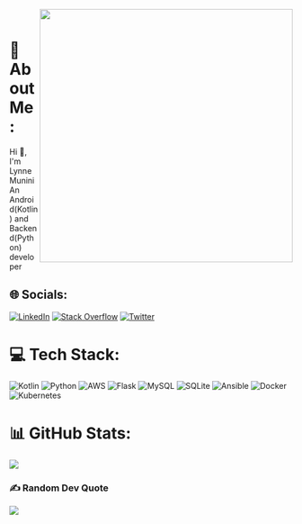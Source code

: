 <img src="https://user-images.githubusercontent.com/63019595/179348351-d1f7d4b7-1f83-463d-9bb3-c0fec5afc617.png" width="450" height="450" align="right"><br>
# 💫 About Me:
Hi 👋, I'm Lynne Munini<br>An Android(Kotlin) and Backend(Python) developer

## 🌐 Socials:
[![LinkedIn](https://img.shields.io/badge/LinkedIn-%230077B5.svg?logo=linkedin&logoColor=white)](https://www.linkedin.com/in/lynnemunini/) [![Stack Overflow](https://img.shields.io/badge/-Stackoverflow-FE7A16?logo=stack-overflow&logoColor=white)](https://stackoverflow.com/users/15744375) [![Twitter](https://img.shields.io/badge/Twitter-%231DA1F2.svg?logo=Twitter&logoColor=white)](https://twitter.com/LynneMunini) 

# 💻 Tech Stack:
![Kotlin](https://img.shields.io/badge/kotlin-%230095D5.svg?style=plastic&logo=kotlin&logoColor=white) ![Python](https://img.shields.io/badge/python-3670A0?style=plastic&logo=python&logoColor=ffdd54) ![AWS](https://img.shields.io/badge/AWS-%23FF9900.svg?style=plastic&logo=amazon-aws&logoColor=white) ![Flask](https://img.shields.io/badge/flask-%23000.svg?style=plastic&logo=flask&logoColor=white) ![MySQL](https://img.shields.io/badge/mysql-%2300f.svg?style=plastic&logo=mysql&logoColor=white) ![SQLite](https://img.shields.io/badge/sqlite-%2307405e.svg?style=plastic&logo=sqlite&logoColor=white) ![Ansible](https://img.shields.io/badge/ansible-%231A1918.svg?style=plastic&logo=ansible&logoColor=white) ![Docker](https://img.shields.io/badge/docker-%230db7ed.svg?style=plastic&logo=docker&logoColor=white) ![Kubernetes](https://img.shields.io/badge/kubernetes-%23326ce5.svg?style=plastic&logo=kubernetes&logoColor=white)
# 📊 GitHub Stats:
![](https://github-readme-stats.vercel.app/api?username=lynnemunini&theme=monokai&hide_border=true&include_all_commits=false&count_private=true)<br/>
### ✍️ Random Dev Quote
![](https://quotes-github-readme.vercel.app/api?type=horizontal&theme=monokai)
